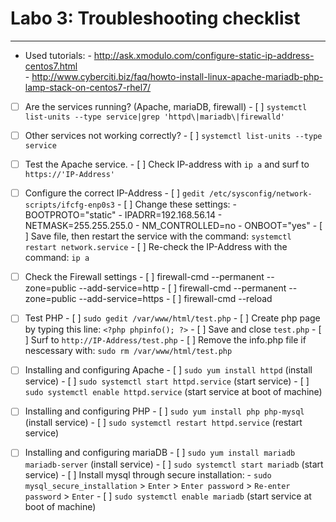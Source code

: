 # Labo 3: Troubleshooting checklist
---
- Used tutorials:
      - http://ask.xmodulo.com/configure-static-ip-address-centos7.html      
      - http://www.cyberciti.biz/faq/howto-install-linux-apache-mariadb-php-lamp-stack-on-centos7-rhel7/

- [ ] Are the services running? (Apache, mariaDB, firewall)
      - [ ] `systemctl list-units --type service|grep 'httpd\|mariadb\|firewalld'`

- [ ] Other services not working correctly?
      - [ ] `systemctl list-units --type service`

- [ ] Test the Apache service.
      - [ ] Check IP-address with `ip a` and surf to `https://'IP-Address'`

- [ ] Configure the correct IP-Address
      - [ ] `gedit /etc/sysconfig/network-scripts/ifcfg-enp0s3`
      - [ ] Change these settings:
          - BOOTPROTO="static"
          - IPADRR=192.168.56.14
          - NETMASK=255.255.255.0
          - NM_CONTROLLED=no
          - ONBOOT="yes"
      - [ ] Save file, then restart the service with the command: `systemctl restart network.service`
      - [ ] Re-check the IP-Address with the command: `ip a`

- [ ] Check the Firewall settings
      - [ ] firewall-cmd --permanent --zone=public --add-service=http 
      - [ ] firewall-cmd --permanent --zone=public --add-service=https
      - [ ] firewall-cmd --reload

- [ ] Test PHP
      - [ ] `sudo gedit /var/www/html/test.php`
      - [ ] Create php page by typing this line: `<?php phpinfo(); ?>`
      - [ ] Save and close `test.php`
      - [ ] Surf to `http://IP-Address/test.php`
      - [ ] Remove the info.php file if nescessary with: `sudo rm /var/www/html/test.php`

- [ ] Installing and configuring Apache
      - [ ] `sudo yum install httpd` (install service)
      - [ ] `sudo systemctl start httpd.service` (start service)
      - [ ] `sudo systemctl enable httpd.service` (start service at boot of machine)

- [ ] Installing and configuring PHP
      - [ ] `sudo yum install php php-mysql` (install service)
      - [ ] `sudo systemctl restart httpd.service` (restart service)

- [ ] Installing and configuring mariaDB 
      - [ ] `sudo yum install mariadb mariadb-server` (install service)
      - [ ] `sudo systemctl start mariadb` (start service)
      - [ ] Install mysql through secure installation:
            - `sudo mysql_secure_installation` > `Enter` > `Enter password` > 
              `Re-enter password` > `Enter`
      - [ ] `sudo systemctl enable mariadb` (start service at boot of machine)



